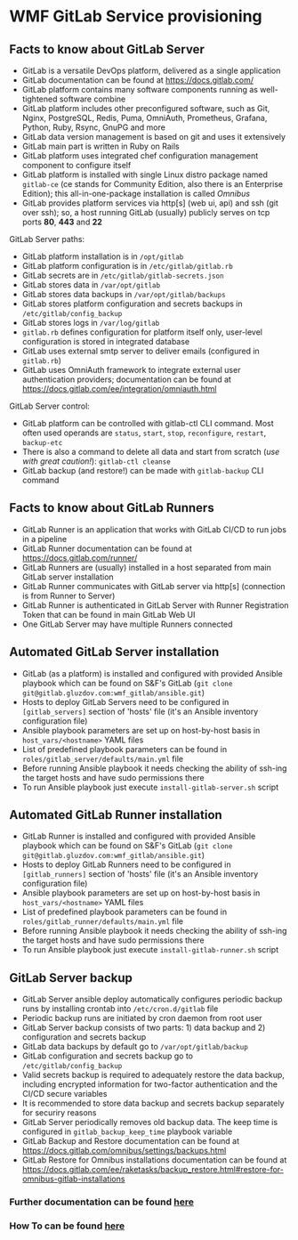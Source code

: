 # WMF GitLab Service provisioning

## Facts to know about GitLab Server

* GitLab is a versatile DevOps platform, delivered as a single application
* GitLab documentation can be found at https://docs.gitlab.com/
* GitLab platform contains many software components running as well-tightened software combine
* GitLab platform includes other preconfigured software, such as Git, Nginx, PostgreSQL, Redis, Puma, OmniAuth, Prometheus, Grafana, Python, Ruby, Rsync, GnuPG and more
* GitLab data version management is based on git and uses it extensively
* GitLab main part is written in Ruby on Rails
* GitLab platform uses integrated chef configuration management component to configure itself
* GitLab platform is installed with single Linux distro package named `gitlab-ce` (ce stands for Community Edition, also there is an Enterprise Edition); this all-in-one-package installation is called *Omnibus*
* GitLab provides platform services via http[s] (web ui, api) and ssh (git over ssh); so, a host running GitLab (usually) publicly serves on tcp ports **80**, **443** and **22**

GitLab Server paths:

* GitLab platform installation is in `/opt/gitlab`
* GitLab platform configuration is in `/etc/gitlab/gitlab.rb`
* GitLab secrets are in `/etc/gitlab/gitlab-secrets.json`
* GitLab stores data in `/var/opt/gitlab`
* GitLab stores data backups in `/var/opt/gitlab/backups`
* GitLab stores platform configuration and secrets backups in `/etc/gitlab/config_backup`
* GitLab stores logs in `/var/log/gitlab`
* `gitlab.rb` defines configuration for platform itself only, user-level configuration is stored in integrated database
* GitLab uses external smtp server to deliver emails (configured in `gitlab.rb`)
* GitLab uses OmniAuth framework to integrate external user authentication providers; documentation can be found at https://docs.gitlab.com/ee/integration/omniauth.html

GitLab Server control:

* GitLab platform can be controlled with gitlab-ctl CLI command. Most often used operands are `status`, `start`, `stop`, `reconfigure`, `restart`, `backup-etc`
* There is also a command to delete all data and start from scratch (*use with great caution!*): `gitlab-ctl cleanse`
* GitLab backup (and restore!) can be made with `gitlab-backup` CLI command

## Facts to know about GitLab Runners

* GitLab Runner is an application that works with GitLab CI/CD to run jobs in a pipeline
* GitLab Runner documentation can be found at https://docs.gitlab.com/runner/
* GitLab Runners are (usually) installed in a host separated from main GitLab server installation
* GitLab Runner communicates with GitLab server via http[s] (connection is from Runner to Server)
* GitLab Runner is authenticated in GitLab Server with Runner Registration Token that can be found in main GitLab Web UI
* One GitLab Server may have multiple Runners connected

## Automated GitLab Server installation

* GitLab (as a platform) is installed and configured with provided Ansible playbook which can be found on S&F's GitLab (`git clone git@gitlab.gluzdov.com:wmf_gitlab/ansible.git`)
* Hosts to deploy GitLab Servers need to be configured in `[gitlab_servers]` section of 'hosts' file (it's an Ansible inventory configuration file)
* Ansible playbook parameters are set up on host-by-host basis in `host_vars/<hostname>` YAML files
* List of predefined playbook parameters can be found in `roles/gitlab_server/defaults/main.yml` file
* Before running Ansible playbook it needs checking the ability of ssh-ing the target hosts and have sudo permissions there
* To run Ansible playbook just execute `install-gitlab-server.sh` script

## Automated GitLab Runner installation

* GitLab Runner is installed and configured with provided Ansible playbook which can be found on S&F's GitLab (`git clone git@gitlab.gluzdov.com:wmf_gitlab/ansible.git`)
* Hosts to deploy GitLab Runners need to be configured in `[gitlab_runners]` section of 'hosts' file (it's an Ansible inventory configuration file)
* Ansible playbook parameters are set up on host-by-host basis in `host_vars/<hostname>` YAML files
* List of predefined playbook parameters can be found in `roles/gitlab_runner/defaults/main.yml` file
* Before running Ansible playbook it needs checking the ability of ssh-ing the target hosts and have sudo permissions there
* To run Ansible playbook just execute `install-gitlab-runner.sh` script

## GitLab Server backup

* GitLab Server ansible deploy automatically configures periodic backup runs by installing crontab into `/etc/cron.d/gitlab` file
* Periodic backup runs are initiated by cron daemon from root user
* GitLab Server backup consists of two parts: 1) data backup and 2) configuration and secrets backup
* GitLab data backups by default go to `/var/opt/gitlab/backup`
* GitLab configuration and secrets backup go to `/etc/gitlab/config_backup`
* Valid secrets backup is required to adequately restore the data backup, including encrypted information for two-factor authentication and the CI/CD secure variables
* It is recommended to store data backup and secrets backup separately for securiry reasons
* GitLab Server periodically removes old backup data. The keep time is configured in `gitlab_backup_keep_time` playbook variable
* GitLab Backup and Restore documentation can be found at https://docs.gitlab.com/omnibus/settings/backups.html
* GitLab Restore for Omnibus installations documentation can be found at https://docs.gitlab.com/ee/raketasks/backup_restore.html#restore-for-omnibus-gitlab-installations

### Further documentation can be found [here](https://docs.google.com/document/d/1JM-hR9GMxHt1OgTRgGjn5O6F8hv5svciiCiWPHOz72g/edit?usp=sharing)

### How To can be found [here](./HOWTO.md)
